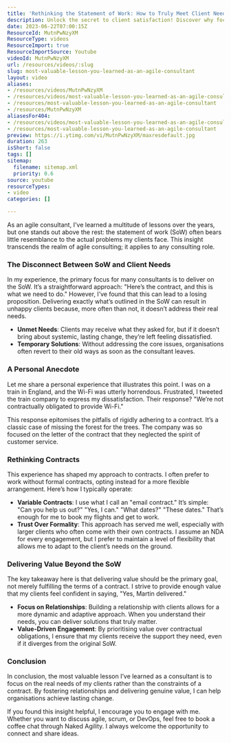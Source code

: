 ```yaml
---
title: 'Rethinking the Statement of Work: How to Truly Meet Client Needs Beyond the Contract'
description: Unlock the secret to client satisfaction! Discover why focusing on real needs, not just the SoW, is key to delivering lasting value in consulting.
date: 2023-06-22T07:00:15Z
ResourceId: MutnPwNzyXM
ResourceType: videos
ResourceImport: true
ResourceImportSource: Youtube
videoId: MutnPwNzyXM
url: /resources/videos/:slug
slug: most-valuable-lesson-you-learned-as-an-agile-consultant
layout: video
aliases:
- /resources/videos/MutnPwNzyXM
- /resources/videos/most-valuable-lesson-you-learned-as-an-agile-consultant
- /resources/most-valuable-lesson-you-learned-as-an-agile-consultant
- /resources/MutnPwNzyXM
aliasesFor404:
- /resources/videos/most-valuable-lesson-you-learned-as-an-agile-consultant
- /resources/most-valuable-lesson-you-learned-as-an-agile-consultant
preview: https://i.ytimg.com/vi/MutnPwNzyXM/maxresdefault.jpg
duration: 263
isShort: false
tags: []
sitemap:
  filename: sitemap.xml
  priority: 0.6
source: youtube
resourceTypes:
- video
categories: []

---
```

As an agile consultant, I've learned a multitude of lessons over the years, but one stands out above the rest: the statement of work (SoW) often bears little resemblance to the actual problems my clients face. This insight transcends the realm of agile consulting; it applies to any consulting role. 

### The Disconnect Between SoW and Client Needs

In my experience, the primary focus for many consultants is to deliver on the SoW. It’s a straightforward approach: "Here’s the contract, and this is what we need to do." However, I’ve found that this can lead to a losing proposition. Delivering exactly what’s outlined in the SoW can result in unhappy clients because, more often than not, it doesn’t address their real needs. 

- **Unmet Needs**: Clients may receive what they asked for, but if it doesn’t bring about systemic, lasting change, they’re left feeling dissatisfied. 
- **Temporary Solutions**: Without addressing the core issues, organisations often revert to their old ways as soon as the consultant leaves.

### A Personal Anecdote

Let me share a personal experience that illustrates this point. I was on a train in England, and the Wi-Fi was utterly horrendous. Frustrated, I tweeted the train company to express my dissatisfaction. Their response? "We’re not contractually obligated to provide Wi-Fi." 

This response epitomises the pitfalls of rigidly adhering to a contract. It’s a classic case of missing the forest for the trees. The company was so focused on the letter of the contract that they neglected the spirit of customer service. 

### Rethinking Contracts

This experience has shaped my approach to contracts. I often prefer to work without formal contracts, opting instead for a more flexible arrangement. Here’s how I typically operate:

- **Variable Contracts**: I use what I call an "email contract." It’s simple: "Can you help us out?" "Yes, I can." "What dates?" "These dates." That’s enough for me to book my flights and get to work.
- **Trust Over Formality**: This approach has served me well, especially with larger clients who often come with their own contracts. I assume an NDA for every engagement, but I prefer to maintain a level of flexibility that allows me to adapt to the client’s needs on the ground.

### Delivering Value Beyond the SoW

The key takeaway here is that delivering value should be the primary goal, not merely fulfilling the terms of a contract. I strive to provide enough value that my clients feel confident in saying, "Yes, Martin delivered." 

- **Focus on Relationships**: Building a relationship with clients allows for a more dynamic and adaptive approach. When you understand their needs, you can deliver solutions that truly matter.
- **Value-Driven Engagement**: By prioritising value over contractual obligations, I ensure that my clients receive the support they need, even if it diverges from the original SoW.

### Conclusion

In conclusion, the most valuable lesson I’ve learned as a consultant is to focus on the real needs of my clients rather than the constraints of a contract. By fostering relationships and delivering genuine value, I can help organisations achieve lasting change. 

If you found this insight helpful, I encourage you to engage with me. Whether you want to discuss agile, scrum, or DevOps, feel free to book a coffee chat through Naked Agility. I always welcome the opportunity to connect and share ideas.
